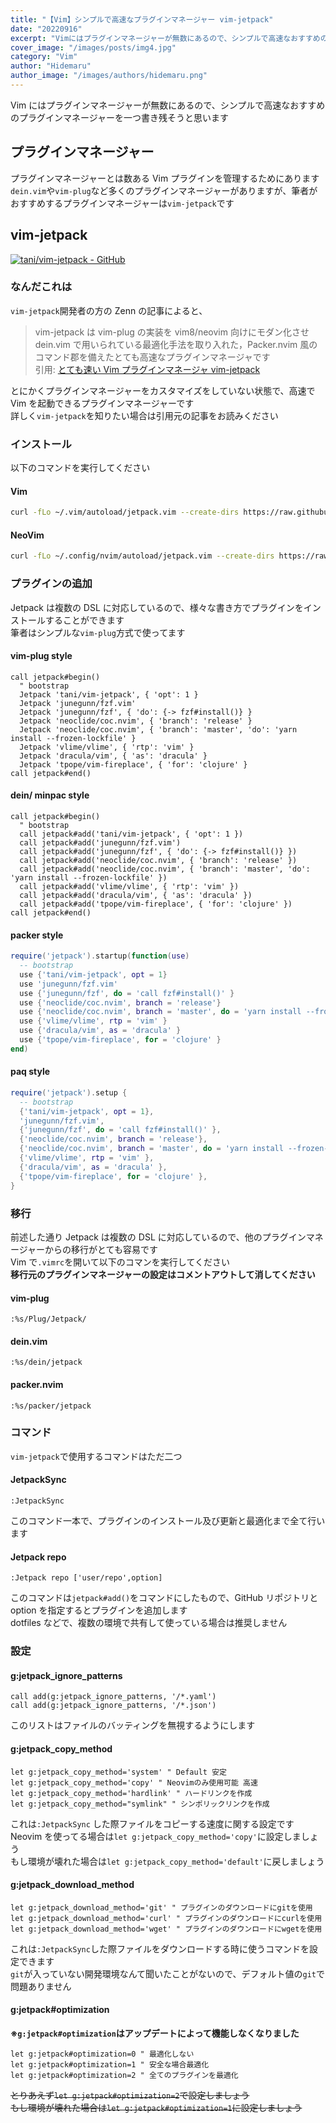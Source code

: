 ```yaml
---
title: "【Vim】シンプルで高速なプラグインマネージャー vim-jetpack"
date: "20220916"
excerpt: "Vimにはプラグインマネージャーが無数にあるので、シンプルで高速なおすすめのプラグインマネージャーを一つ書き残そうと思います"
cover_image: "/images/posts/img4.jpg"
category: "Vim"
author: "Hidemaru"
author_image: "/images/authors/hidemaru.png"
---
```


Vim にはプラグインマネージャーが無数にあるので、シンプルで高速なおすすめのプラグインマネージャーを一つ書き残そうと思います

## プラグインマネージャー

プラグインマネージャーとは数ある Vim プラグインを管理するためにあります  
`dein.vim`や`vim-plug`など多くのプラグインマネージャーがありますが、筆者がおすすめするプラグインマネージャーは`vim-jetpack`です

## vim-jetpack

[![tani/vim-jetpack - GitHub](https://gh-card.dev/repos/tani/vim-jetpack.svg?fullname=)](https://github.com/tani/vim-jetpack)

### なんだこれは

`vim-jetpack`開発者の方の Zenn の記事によると、

> vim-jetpack は vim-plug の実装を vim8/neovim 向けにモダン化させ dein.vim で用いられている最適化手法を取り入れた，Packer.nvim 風のコマンド郡を備えたとても高速なプラグインマネージャです  
> 引用: [とても速い Vim プラグインマネージャ vim-jetpack](https://zenn.dev/dog/articles/jetpack_intro)

とにかくプラグインマネージャーをカスタマイズをしていない状態で、高速で Vim を起動できるプラグインマネージャーです  
詳しく`vim-jetpack`を知りたい場合は引用元の記事をお読みください

### インストール

以下のコマンドを実行してください

#### Vim

```bash
curl -fLo ~/.vim/autoload/jetpack.vim --create-dirs https://raw.githubusercontent.com/tani/vim-jetpack/master/autoload/jetpack.vim
```

#### NeoVim

```bash
curl -fLo ~/.config/nvim/autoload/jetpack.vim --create-dirs https://raw.githubusercontent.com/tani/vim-jetpack/master/autoload/jetpack.vim
```

### プラグインの追加

Jetpack は複数の DSL に対応しているので、様々な書き方でプラグインをインストールすることができます  
筆者はシンプルな`vim-plug`方式で使ってます

#### vim-plug style

```vim
call jetpack#begin()
  " bootstrap
  Jetpack 'tani/vim-jetpack', { 'opt': 1 }
  Jetpack 'junegunn/fzf.vim'
  Jetpack 'junegunn/fzf', { 'do': {-> fzf#install()} }
  Jetpack 'neoclide/coc.nvim', { 'branch': 'release' }
  Jetpack 'neoclide/coc.nvim', { 'branch': 'master', 'do': 'yarn install --frozen-lockfile' }
  Jetpack 'vlime/vlime', { 'rtp': 'vim' }
  Jetpack 'dracula/vim', { 'as': 'dracula' }
  Jetpack 'tpope/vim-fireplace', { 'for': 'clojure' }
call jetpack#end()
```

#### dein/ minpac style

```vim
call jetpack#begin()
  " bootstrap
  call jetpack#add('tani/vim-jetpack', { 'opt': 1 })
  call jetpack#add('junegunn/fzf.vim')
  call jetpack#add('junegunn/fzf', { 'do': {-> fzf#install()} })
  call jetpack#add('neoclide/coc.nvim', { 'branch': 'release' })
  call jetpack#add('neoclide/coc.nvim', { 'branch': 'master', 'do': 'yarn install --frozen-lockfile' })
  call jetpack#add('vlime/vlime', { 'rtp': 'vim' })
  call jetpack#add('dracula/vim', { 'as': 'dracula' })
  call jetpack#add('tpope/vim-fireplace', { 'for': 'clojure' })
call jetpack#end()
```

#### packer style

```lua
require('jetpack').startup(function(use)
  -- bootstrap
  use {'tani/vim-jetpack', opt = 1}
  use 'junegunn/fzf.vim'
  use {'junegunn/fzf', do = 'call fzf#install()' }
  use {'neoclide/coc.nvim', branch = 'release'}
  use {'neoclide/coc.nvim', branch = 'master', do = 'yarn install --frozen-lockfile'}
  use {'vlime/vlime', rtp = 'vim' }
  use {'dracula/vim', as = 'dracula' }
  use {'tpope/vim-fireplace', for = 'clojure' }
end)
```

#### paq style

```lua
require('jetpack').setup {
  -- bootstrap
  {'tani/vim-jetpack', opt = 1},
  'junegunn/fzf.vim',
  {'junegunn/fzf', do = 'call fzf#install()' },
  {'neoclide/coc.nvim', branch = 'release'},
  {'neoclide/coc.nvim', branch = 'master', do = 'yarn install --frozen-lockfile'},
  {'vlime/vlime', rtp = 'vim' },
  {'dracula/vim', as = 'dracula' },
  {'tpope/vim-fireplace', for = 'clojure' },
}
```

### 移行

前述した通り Jetpack は複数の DSL に対応しているので、他のプラグインマネージャーからの移行がとても容易です  
Vim で`.vimrc`を開いて以下のコマンを実行してください  
**移行元のプラグインマネージャーの設定はコメントアウトして消してください**

#### vim-plug

```vim
:%s/Plug/Jetpack/
```

#### dein.vim

```vim
:%s/dein/jetpack
```

#### packer.nvim

```vim
:%s/packer/jetpack
```

### コマンド

`vim-jetpack`で使用するコマンドはただ二つ

#### JetpackSync

```vim
:JetpackSync
```

このコマンド一本で、プラグインのインストール及び更新と最適化まで全て行います

#### Jetpack repo

```vim
:Jetpack repo ['user/repo',option]
```

このコマンドは`jetpack#add()`をコマンドにしたもので、GitHub リポジトリと option を指定するとプラグインを追加します  
dotfiles などで、複数の環境で共有して使っている場合は推奨しません

### 設定

#### g:jetpack_ignore_patterns

```vim
call add(g:jetpack_ignore_patterns, '/*.yaml')
call add(g:jetpack_ignore_patterns, '/*.json')
```

このリストはファイルのバッティングを無視するようにします

#### g:jetpack_copy_method

```vim
let g:jetpack_copy_method='system' " Default 安定
let g:jetpack_copy_method='copy' " Neovimのみ使用可能 高速
let g:jetpack_copy_method='hardlink' " ハードリンクを作成
let g:jetpack_copy_method="symlink" " シンポリックリンクを作成
```

これは`:JetpackSync` した際ファイルをコピーする速度に関する設定です  
Neovim を使ってる場合は`let g:jetpack_copy_method='copy'`に設定しましょう  
もし環境が壊れた場合は`let g:jetpack_copy_method='default'`に戻しましょう

#### g:jetpack_download_method

```vim
let g:jetpack_download_method='git' " プラグインのダウンロードにgitを使用
let g:jetpack_download_method='curl' " プラグインのダウンロードにcurlを使用
let g:jetpack_download_method='wget' " プラグインのダウンロードにwgetを使用
```

これは`:JetpackSync`した際ファイルをダウンロードする時に使うコマンドを設定できます  
`git`が入っていない開発環境なんて聞いたことがないので、デフォルト値の`git`で問題ありません

#### g:jetpack#optimization

**※`g:jetpack#optimization`はアップデートによって機能しなくなりました**

```vim
let g:jetpack#optimization=0 " 最適化しない
let g:jetpack#optimization=1 " 安全な場合最適化
let g:jetpack#optimization=2 " 全てのプラグインを最適化
```

~~とりあえず`let g:jetpack#optimization=2`で設定しましょう~~  
~~もし環境が壊れた場合は`let g:jetpack#optimization=1`に設定しましょう~~
